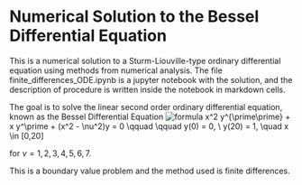 # Numerical Solution to the Bessel Differential Equation

This is a numerical solution to a Sturm-Liouville-type ordinary differential equation using methods from numerical analysis. The file finite_differences_ODE.ipynb is a jupyter notebook with the solution, and the description of procedure is written inside the notebook in markdown cells.

The goal is to solve the linear second order ordinary differential equation, known as the Bessel Differential Equation
<img src="https://render.githubusercontent.com/render/math?math=x^2 y^{\prime\prime} + x y^\prime + (x^2 - \nu^2)y = 0" alt="formula" style="max-width:100%;">
x^2 y^{\prime\prime} + x y^\prime + (x^2 - \nu^2)y = 0 \qquad \qquad y(0) = 0, \ y(20) = 1, \quad x \in [0,20] 

for $\nu = 1,2,3,4,5,6,7.$ 

This is a boundary value problem and the method used is finite differences.
